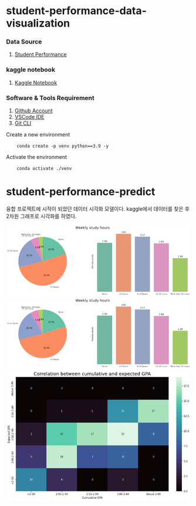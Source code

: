# student-performance-data-visualization


### Data Source 
1. [Student Performance](https://www.kaggle.com/)

### kaggle notebook
1. [Kaggle Notebook](https://www.kaggle.com/code/biswajit01/student-performance-prediction/notebook)

### Software & Tools Requirement

1. [Github Account](https://github.com)
2. [VSCode IDE](https://code.visualstudio.com)
3. [Git CLI](https://git-scm.com/downloads)

Create a new environment

```  
    conda create -p venv python==3.9 -y
```
Activate the environment

``` 
    conda activate ./venv
```
# student-performance-predict

융합 프로젝트에 시작이 되었던 데이터 시각화 모델이다.
kaggle에서 데이터를 찾은 후 2차원 그래프로 시각화를 하였다.

<img src="./IMG_0869.PNG">
<img src="./IMG_0867.PNG">
<img src="./IMG_0868.PNG">
